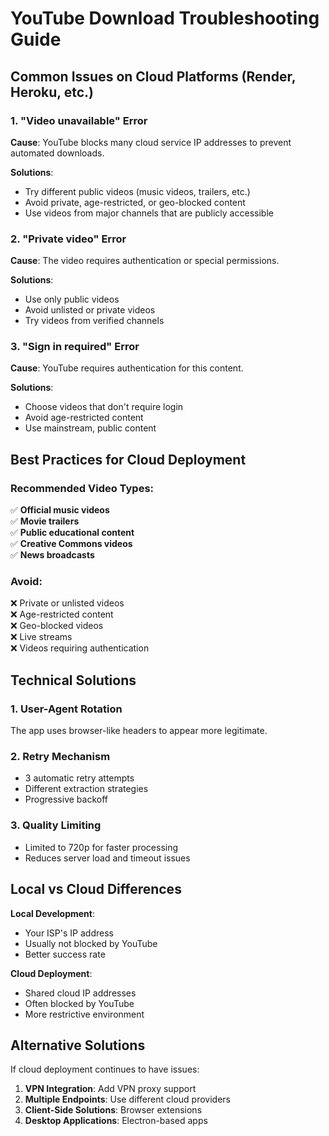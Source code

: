 # YouTube Download Troubleshooting Guide

## Common Issues on Cloud Platforms (Render, Heroku, etc.)

### 1. "Video unavailable" Error
**Cause**: YouTube blocks many cloud service IP addresses to prevent automated downloads.

**Solutions**:
- Try different public videos (music videos, trailers, etc.)
- Avoid private, age-restricted, or geo-blocked content
- Use videos from major channels that are publicly accessible

### 2. "Private video" Error  
**Cause**: The video requires authentication or special permissions.

**Solutions**:
- Use only public videos
- Avoid unlisted or private videos
- Try videos from verified channels

### 3. "Sign in required" Error
**Cause**: YouTube requires authentication for this content.

**Solutions**:
- Choose videos that don't require login
- Avoid age-restricted content
- Use mainstream, public content

## Best Practices for Cloud Deployment

### Recommended Video Types:
✅ **Official music videos**  
✅ **Movie trailers**  
✅ **Public educational content**  
✅ **Creative Commons videos**  
✅ **News broadcasts**  

### Avoid:
❌ Private or unlisted videos  
❌ Age-restricted content  
❌ Geo-blocked videos  
❌ Live streams  
❌ Videos requiring authentication  

## Technical Solutions

### 1. User-Agent Rotation
The app uses browser-like headers to appear more legitimate.

### 2. Retry Mechanism
- 3 automatic retry attempts
- Different extraction strategies
- Progressive backoff

### 3. Quality Limiting
- Limited to 720p for faster processing
- Reduces server load and timeout issues

## Local vs Cloud Differences

**Local Development**: 
- Your ISP's IP address
- Usually not blocked by YouTube
- Better success rate

**Cloud Deployment**:
- Shared cloud IP addresses
- Often blocked by YouTube
- More restrictive environment

## Alternative Solutions

If cloud deployment continues to have issues:

1. **VPN Integration**: Add VPN proxy support
2. **Multiple Endpoints**: Use different cloud providers
3. **Client-Side Solutions**: Browser extensions
4. **Desktop Applications**: Electron-based apps
